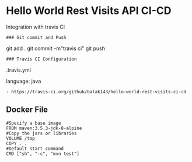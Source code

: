 # Hello World Rest Visits API CI-CD

Integration with travis CI
```
### Git commit and Push
```
git add .
git commit -m"travis ci"
git push

```
### Travis CI Configuration
```
.travis.yml

language: java
```
- https://travis-ci.org/github/balak143/hello-world-rest-visits-ci-cd

```
## Docker File
```
#Specify a base image
FROM maven:3.5.3-jdk-8-alpine
#Copy the jars or libraries
VOLUME /tmp
COPY . .
#Default start command
CMD ["sh", "-c", "mvn test"]

````

